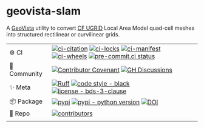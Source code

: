 # geovista-slam

A [GeoVista](https://github.com/bjlittle/geovista) utility to convert [CF UGRID](https://ugrid-conventions.github.io/ugrid-conventions/) Local Area Model quad-cell meshes
into structured rectilinear or curvilinear grids.

|              |                                                                                                                                                                                                                                                                                                                                                                                                                                                                                                                                                                                                                                                                                                                                                                                                                                                                                                                     |
|--------------|---------------------------------------------------------------------------------------------------------------------------------------------------------------------------------------------------------------------------------------------------------------------------------------------------------------------------------------------------------------------------------------------------------------------------------------------------------------------------------------------------------------------------------------------------------------------------------------------------------------------------------------------------------------------------------------------------------------------------------------------------------------------------------------------------------------------------------------------------------------------------------------------------------------------|
| ⚙️ CI        | [![ci-citation](https://github.com/bjlittle/geovista-slam/actions/workflows/ci-citation.yml/badge.svg)](https://github.com/bjlittle/geovista-slam/actions/workflows/ci-citation.yml) [![ci-locks](https://github.com/bjlittle/geovista-slam/actions/workflows/ci-locks.yml/badge.svg)](https://github.com/bjlittle/geovista-slam/actions/workflows/ci-locks.yml) [![ci-manifest](https://github.com/bjlittle/geovista-slam/actions/workflows/ci-manifest.yml/badge.svg)](https://github.com/bjlittle/geovista-slam/actions/workflows/ci-manifest.yml) [![ci-wheels](https://github.com/bjlittle/geovista-slam/actions/workflows/ci-wheels.yml/badge.svg)](https://github.com/bjlittle/geovista-slam/actions/workflows/ci-wheels.yml) [![pre-commit.ci status](https://results.pre-commit.ci/badge/github/bjlittle/geovista-slam/main.svg)](https://results.pre-commit.ci/latest/github/bjlittle/geovista-slam/main) |
| 💬 Community | [![Contributor Covenant](https://img.shields.io/badge/contributor%20covenant-2.1-4baaaa.svg)](https://github.com/bjlittle/geovista-slam/blob/main/CODE_OF_CONDUCT.md) [![GH Discussions](https://img.shields.io/badge/github-discussions%20%F0%9F%92%AC-yellow?logo=github&logoColor=lightgrey)](https://github.com/bjlittle/geovista-slam/discussions)                                                                                                                                                                                                                                                                                                                                                                                                                                                                                                                                                             |
| ✨ Meta       | [![Ruff](https://img.shields.io/endpoint?url=https://raw.githubusercontent.com/charliermarsh/ruff/main/assets/badge/v1.json)](https://github.com/charliermarsh/ruff) [![code style - black](https://img.shields.io/badge/code%20style-black-000000.svg)](https://github.com/psf/black) [![license - bds-3-clause](https://img.shields.io/github/license/bjlittle/slam)](https://github.com/bjlittle/slam/blob/main/LICENSE)                                                                                                                                                                                                                                                                                                                                                                                                                                                                                         |
| 📦 Package   | [![pypi](https://img.shields.io/pypi/v/geovista-slam?color=orange&label=pypi&logo=python&logoColor=white)](https://pypi.org/project/geovista-slam/) [![pypi - python version](https://img.shields.io/pypi/pyversions/geovista-slam.svg?color=orange&logo=python&label=python&logoColor=white)](https://pypi.org/project/geovista-slam/) [![DOI](https://zenodo.org/badge/DOI/10.5281/zenodo.7837322.svg)](https://doi.org/10.5281/zenodo.7837322)                                                                                                                                                                                                                                                                                                                                                                                                                                                                   |
| 🧰 Repo      | [![contributors](https://img.shields.io/github/contributors/bjlittle/slam)](https://github.com/bjlittle/slam/graphs/contributors)                                                                                                                                                                                                                                                                                                                                                                                                                                                                                                                                                                                                                                                                                                                                                                                   |
|              |                                                                                                                                                                                                                                                                                                                                                                                                                                                                                                                                                                                                                                                                                                                                                                                                                                                                                                                     |
